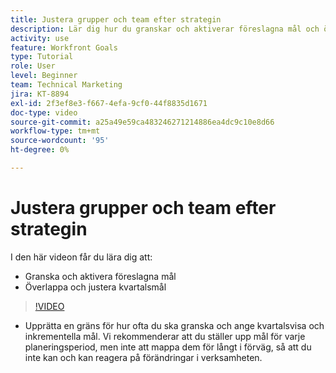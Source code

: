 ```yaml
---
title: Justera grupper och team efter strategin
description: Lär dig hur du granskar och aktiverar föreslagna mål och överlappar och justerar kvartalsmål med hjälp av [!DNL-mål].
activity: use
feature: Workfront Goals
type: Tutorial
role: User
level: Beginner
team: Technical Marketing
jira: KT-8894
exl-id: 2f3ef8e3-f667-4efa-9cf0-44f8835d1671
doc-type: video
source-git-commit: a25a49e59ca483246271214886ea4dc9c10e8d66
workflow-type: tm+mt
source-wordcount: '95'
ht-degree: 0%

---
```


# Justera grupper och team efter strategin

I den här videon får du lära dig att:

* Granska och aktivera föreslagna mål
* Överlappa och justera kvartalsmål

>[!VIDEO](https://video.tv.adobe.com/v/335188/?quality=12&learn=on)

<!--
Pro-tips graphic
-->

* Upprätta en gräns för hur ofta du ska granska och ange kvartalsvisa och inkrementella mål. Vi rekommenderar att du ställer upp mål för varje planeringsperiod, men inte att mappa dem för långt i förväg, så att du inte kan och kan reagera på förändringar i verksamheten.
